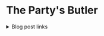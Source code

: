 # The Party's Butler

<details>
<summary>Blog post links</summary>

[Entry 0: Roll a Ball](./BlockPosts/Entry0.md)

[Entry 1: Init. Game Design Document](./BlockPosts/Entry1.md)

[Entry 2: Milestone 1](./BlockPosts/Entry2.md)
</details>